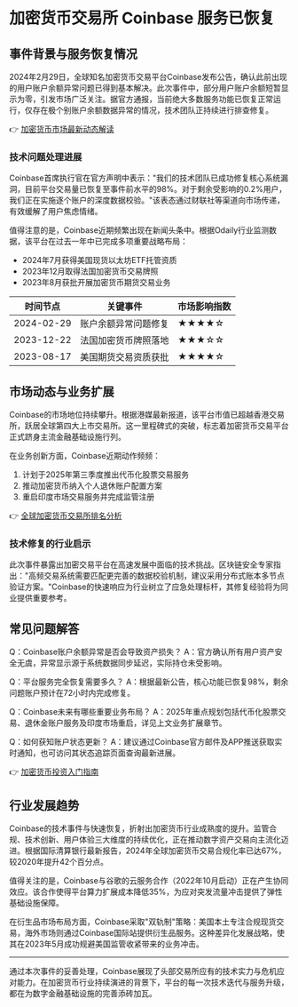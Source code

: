 # 加密货币交易所 Coinbase 服务已恢复

## 事件背景与服务恢复情况

2024年2月29日，全球知名加密货币交易平台Coinbase发布公告，确认此前出现的用户账户余额异常问题已得到基本解决。此次事件中，部分用户账户余额短暂显示为零，引发市场广泛关注。据官方通报，当前绝大多数服务功能已恢复正常运行，仅存在极个别账户余额数据异常的情况，技术团队正持续进行排查修复。

👉 [加密货币市场最新动态解读](https://bit.ly/okx_welcome)

### 技术问题处理进展

Coinbase首席执行官在官方声明中表示："我们的技术团队已成功修复核心系统漏洞，目前平台交易量已恢复至事件前水平的98%。对于剩余受影响的0.2%用户，我们正在实施逐个账户的深度数据校验。"该表态通过财联社等渠道向市场传递，有效缓解了用户焦虑情绪。

值得注意的是，Coinbase近期频繁出现在新闻头条中。根据Odaily行业监测数据，该平台在过去一年中已完成多项重要战略布局：
- 2024年7月获得美国现货以太坊ETF托管资质
- 2023年12月取得法国加密货币交易牌照
- 2023年8月获批开展加密货币期货交易业务

| 时间节点       | 关键事件                           | 市场影响指数 |
|----------------|------------------------------------|--------------|
| 2024-02-29     | 账户余额异常问题修复               | ★★★★☆        |
| 2023-12-22     | 法国加密货币牌照落地               | ★★★☆☆        |
| 2023-08-17     | 美国期货交易资质获批               | ★★★★☆        |

## 市场动态与业务扩展

Coinbase的市场地位持续攀升。根据港媒最新报道，该平台市值已超越香港交易所，跃居全球第四大上市交易所。这一里程碑式的突破，标志着加密货币交易平台正式跻身主流金融基础设施行列。

在业务创新方面，Coinbase近期动作频频：
1. 计划于2025年第三季度推出代币化股票交易服务
2. 推动加密货币纳入个人退休账户配置方案
3. 重启印度市场交易服务并完成监管注册

👉 [全球加密货币交易所排名分析](https://bit.ly/okx_welcome)

### 技术修复的行业启示

此次事件暴露出加密交易平台在高速发展中面临的技术挑战。区块链安全专家指出："高频交易系统需要匹配更完善的数据校验机制，建议采用分布式账本多节点验证方案。"Coinbase的快速响应为行业树立了应急处理标杆，其修复经验将为同业提供重要参考。

## 常见问题解答

Q：Coinbase账户余额异常是否会导致资产损失？
A：官方确认所有用户资产安全无虞，异常显示源于系统数据同步延迟，实际持仓未受影响。

Q：平台服务完全恢复需要多久？
A：根据最新公告，核心功能已恢复98%，剩余问题账户预计在72小时内完成修复。

Q：Coinbase未来有哪些重要业务布局？
A：2025年重点规划包括代币化股票交易、退休金账户服务及印度市场重启，详见上文业务扩展章节。

Q：如何获知账户状态更新？
A：建议通过Coinbase官方邮件及APP推送获取实时通知，也可访问其状态追踪页面查询最新进展。

👉 [加密货币投资入门指南](https://bit.ly/okx_welcome)

## 行业发展趋势

Coinbase的技术事件与快速恢复，折射出加密货币行业成熟度的提升。监管合规、技术创新、用户体验三大维度的持续优化，正在推动数字资产交易向主流化迈进。根据国际清算银行最新报告，2024年全球加密货币交易合规化率已达67%，较2020年提升42个百分点。

值得关注的是，Coinbase与谷歌的云服务合作（2022年10月启动）正在产生协同效应。该合作使得平台算力扩展成本降低35%，为应对突发流量冲击提供了弹性基础设施保障。

在衍生品市场布局方面，Coinbase采取"双轨制"策略：美国本土专注合规现货交易，海外市场则通过Coinbase国际站提供衍生品服务。这种差异化发展战略，使其在2023年5月成功规避美国监管收紧带来的业务冲击。

---

通过本次事件的妥善处理，Coinbase展现了头部交易所应有的技术实力与危机应对能力。在加密货币行业持续演进的背景下，平台的每一次技术迭代与服务升级，都在为数字金融基础设施的完善添砖加瓦。